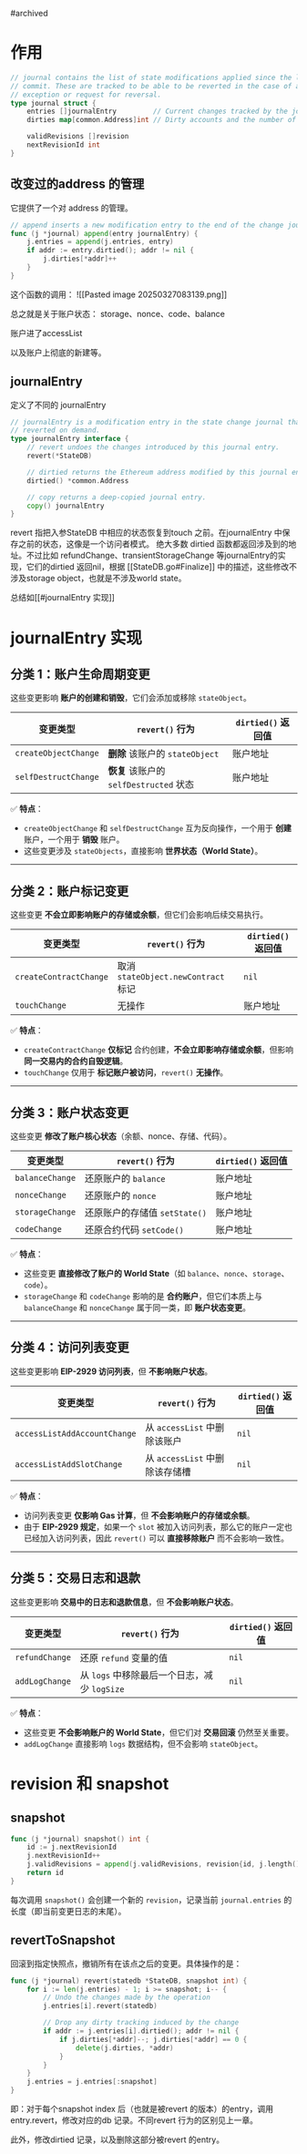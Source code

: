 #archived
# 作用
```go
// journal contains the list of state modifications applied since the last state
// commit. These are tracked to be able to be reverted in the case of an execution
// exception or request for reversal.
type journal struct {
	entries []journalEntry         // Current changes tracked by the journal
	dirties map[common.Address]int // Dirty accounts and the number of changes

	validRevisions []revision
	nextRevisionId int
}
```

## 改变过的address 的管理
它提供了一个对 address 的管理。

```go
// append inserts a new modification entry to the end of the change journal.
func (j *journal) append(entry journalEntry) {
	j.entries = append(j.entries, entry)
	if addr := entry.dirtied(); addr != nil {
		j.dirties[*addr]++
	}
}
```
这个函数的调用：
![[Pasted image 20250327083139.png]]

总之就是关于账户状态：
storage、nonce、code、balance

账户进了accessList

以及账户上彻底的新建等。

## journalEntry
定义了不同的 journalEntry 
```go
// journalEntry is a modification entry in the state change journal that can be
// reverted on demand.
type journalEntry interface {
	// revert undoes the changes introduced by this journal entry.
	revert(*StateDB)

	// dirtied returns the Ethereum address modified by this journal entry.
	dirtied() *common.Address

	// copy returns a deep-copied journal entry.
	copy() journalEntry
}

```

revert 指把入参StateDB 中相应的状态恢复到touch 之前。在journalEntry 中保存之前的状态，这像是一个访问者模式。
绝大多数 dirtied 函数都返回涉及到的地址。不过比如 refundChange、transientStorageChange 等journalEntry的实现，它们的dirtied 返回nil，根据 [[StateDB.go#Finalize]] 中的描述，这些修改不涉及storage object，也就是不涉及world state。 

总结如[[#journalEntry 实现]]

# journalEntry 实现

## **分类 1：账户生命周期变更**

这些变更影响 **账户的创建和销毁**，它们会添加或移除 `stateObject`。

|变更类型|`revert()` 行为|`dirtied()` 返回值|
|---|---|---|
|`createObjectChange`|**删除** 该账户的 `stateObject`|账户地址|
|`selfDestructChange`|**恢复** 该账户的 `selfDestructed` 状态|账户地址|

✅ **特点**：

- `createObjectChange` 和 `selfDestructChange` 互为反向操作，一个用于 **创建** 账户，一个用于 **销毁** 账户。
- 这些变更涉及 `stateObjects`，直接影响 **世界状态（World State）**。

---

## **分类 2：账户标记变更**

这些变更 **不会立即影响账户的存储或余额**，但它们会影响后续交易执行。

|变更类型|`revert()` 行为|`dirtied()` 返回值|
|---|---|---|
|`createContractChange`|取消 `stateObject.newContract` 标记|`nil`|
|`touchChange`|无操作|账户地址|

✅ **特点**：

- `createContractChange` **仅标记** 合约创建，**不会立即影响存储或余额**，但影响 **同一交易内的合约自毁逻辑**。
- `touchChange` 仅用于 **标记账户被访问**，`revert()` **无操作**。

---

## **分类 3：账户状态变更**

这些变更 **修改了账户核心状态**（余额、nonce、存储、代码）。

|变更类型|`revert()` 行为|`dirtied()` 返回值|
|---|---|---|
|`balanceChange`|还原账户的 `balance`|账户地址|
|`nonceChange`|还原账户的 `nonce`|账户地址|
|`storageChange`|还原账户的存储值 `setState()`|账户地址|
|`codeChange`|还原合约代码 `setCode()`|账户地址|

✅ **特点**：

- 这些变更 **直接修改了账户的 World State**（如 `balance`、`nonce`、`storage`、`code`）。
- `storageChange` 和 `codeChange` 影响的是 **合约账户**，但它们本质上与 `balanceChange` 和 `nonceChange` 属于同一类，即 **账户状态变更**。

---

## **分类 4：访问列表变更**

这些变更影响 **EIP-2929 访问列表**，但 **不影响账户状态**。

|变更类型|`revert()` 行为|`dirtied()` 返回值|
|---|---|---|
|`accessListAddAccountChange`|从 `accessList` 中删除该账户|`nil`|
|`accessListAddSlotChange`|从 `accessList` 中删除该存储槽|`nil`|

✅ **特点**：

- 访问列表变更 **仅影响 Gas 计算**，但 **不会影响账户的存储或余额**。
- 由于 **EIP-2929 规定**，如果一个 `slot` 被加入访问列表，那么它的账户一定也已经加入访问列表，因此 `revert()` 可以 **直接移除账户** 而不会影响一致性。

---

## **分类 5：交易日志和退款**

这些变更影响 **交易中的日志和退款信息**，但 **不会影响账户状态**。

| 变更类型           | `revert()` 行为                   | `dirtied()` 返回值 |
| -------------- | ------------------------------- | --------------- |
| `refundChange` | 还原 `refund` 变量的值                | `nil`           |
| `addLogChange` | 从 `logs` 中移除最后一个日志，减少 `logSize` | `nil`           |

✅ **特点**：

- 这些变更 **不会影响账户的 World State**，但它们对 **交易回滚** 仍然至关重要。
- `addLogChange` 直接影响 `logs` 数据结构，但不会影响 `stateObject`。


# revision 和 snapshot

## snapshot 
```go
func (j *journal) snapshot() int {
	id := j.nextRevisionId
	j.nextRevisionId++
	j.validRevisions = append(j.validRevisions, revision{id, j.length()})
	return id
}
```
每次调用 `snapshot()` 会创建一个新的 `revision`，记录当前 `journal.entries` 的长度（即当前变更日志的末尾）。

## revertToSnapshot
回滚到指定快照点，撤销所有在该点之后的变更。具体操作的是：
```go
func (j *journal) revert(statedb *StateDB, snapshot int) {
	for i := len(j.entries) - 1; i >= snapshot; i-- {
		// Undo the changes made by the operation
		j.entries[i].revert(statedb)

		// Drop any dirty tracking induced by the change
		if addr := j.entries[i].dirtied(); addr != nil {
			if j.dirties[*addr]--; j.dirties[*addr] == 0 {
				delete(j.dirties, *addr)
			}
		}
	}
	j.entries = j.entries[:snapshot]
}
```
即：对于每个snapshot index 后（也就是被revert 的版本）的entry，调用entry.revert，修改对应的db 记录。不同revert 行为的区别见上一章。

此外，修改dirtied 记录，以及删除这部分被revert 的entry。

